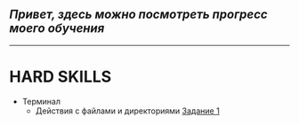 ## *Привет, здесь можно посмотреть прогресс моего обучения*

____________________________________

# HARD SKILLS
* Терминал
    * Действия с файлами и директориями [Задание 1](https://github.com/Evgeniy3891/HomeWork/blob/main/HW1.md)
